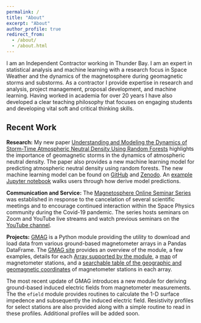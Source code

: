 ```yaml
---
permalink: /
title: "About"
excerpt: "About"
author_profile: true
redirect_from: 
  - /about/
  - /about.html
---
```


I am an Independent Contractor working in Thunder Bay. I am an expert in statistical analysis and machine learning with a research focus in Space Weather and the dynamics of the magnetosphere during geomagnetic storms and substorms. As a contractor I provide expertise in research and analysis, project management, proposal development, and machine learning. Having worked in academia for over 20 years I have also developed a clear teaching philosophy that focuses on engaging students and developing vital soft and critical thinking skills.

## Recent Work

**Research:** My new paper [Understanding and Modeling the Dynamics of Storm-Time Atmospheric Neutral Density Using Random Forests][1] highlights the importance of geomagnetic storms in the dynamics of atmospheric neutral density. The paper also provides a new machine learning model for predicting atmospheric neutral density using random forests. The new machine learning model can be found on [GitHub][2] and [Zenodo][3]. An [example Jupyter notebook][4] walks users through how derive model predictions.  

**Communication and Service:** The [Magnetosphere Online Seminar Series][5] was established in response to the cancelation of several scientific meetings and to encourage continued interaction within the Space Physics community during the Covid-19 pandemic. The series hosts seminars on Zoom and YouTube live streams and watch previous seminars on the [YouTube channel][6].

**Projects:** [GMAG][7] is a Python module providing the utility to download and load data from various ground-based magnetometer arrays in a Pandas DataFrame. The [GMAG site][8] provides an overview of the module, a few examples, details for each [Array supported by the module][9], a [map][10] of magnetometer stations, and a [searchable table of the geographic and geomagnetic coordinates][11] of magnetometer stations in each array.

The most recent update of GMAG introduces a new module for deriving ground-based induced electric fields from magnetometer measurements. The the ```efield``` module provides routines to calculate the 1-D surface impedence and subsequently the induced electric field. Resistivity profiles for select stations are also provided along with a simple routine to read in these profiles. Additional profiles will be added soon.



[1]:https://doi.org/10.1029/2024SW003928
[2]:https://github.com/kylermurphy/mltdm
[3]:https://doi.org/10.5281/zenodo.15091438
[4]:https://github.com/kylermurphy/mltdm/blob/main/Notebooks/RF_predict.ipynb
[5]:https://msolss.github.io/MagSeminars/
[6]:https://www.youtube.com/channel/UCNlOK9mCmI3V111EHQRCuEQ?view_as=subscriber
[7]:https://github.com/kylermurphy/gmag
[8]:https://kylermurphy.github.io/gmag/
[9]:https://kylermurphy.github.io/gmag/arrays
[10]:https://kylermurphy.github.io/gmag/stations
[11]:https://kylermurphy.github.io/gmag/cgm_2000.html
